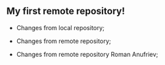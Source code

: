 ## My first remote repository!

* Changes from local repository;

* Changes from remote repository;

* Changes from remote repository Roman  Anufriev;


  
